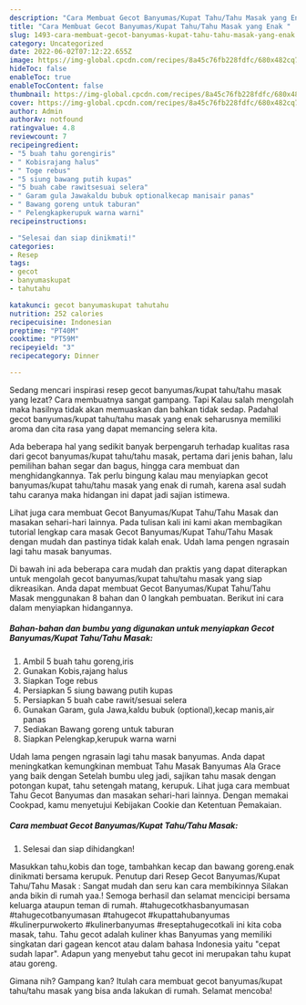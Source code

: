```yaml
---
description: "Cara Membuat Gecot Banyumas/Kupat Tahu/Tahu Masak yang Enak "
title: "Cara Membuat Gecot Banyumas/Kupat Tahu/Tahu Masak yang Enak "
slug: 1493-cara-membuat-gecot-banyumas-kupat-tahu-tahu-masak-yang-enak
category: Uncategorized
date: 2022-06-02T07:12:22.655Z
image: https://img-global.cpcdn.com/recipes/8a45c76fb228fdfc/680x482cq70/gecot-banyumaskupat-tahutahu-masak-foto-resep-utama.jpg
hideToc: false
enableToc: true
enableTocContent: false
thumbnail: https://img-global.cpcdn.com/recipes/8a45c76fb228fdfc/680x482cq70/gecot-banyumaskupat-tahutahu-masak-foto-resep-utama.jpg
cover: https://img-global.cpcdn.com/recipes/8a45c76fb228fdfc/680x482cq70/gecot-banyumaskupat-tahutahu-masak-foto-resep-utama.jpg
author: Admin
authorAv: notfound
ratingvalue: 4.8
reviewcount: 7
recipeingredient:
- "5 buah tahu gorengiris"
- " Kobisrajang halus"
- " Toge rebus"
- "5 siung bawang putih kupas"
- "5 buah cabe rawitsesuai selera"
- " Garam gula Jawakaldu bubuk optionalkecap manisair panas"
- " Bawang goreng untuk taburan"
- " Pelengkapkerupuk warna warni"
recipeinstructions:

- "Selesai dan siap dinikmati!"
categories:
- Resep
tags:
- gecot
- banyumaskupat
- tahutahu

katakunci: gecot banyumaskupat tahutahu 
nutrition: 252 calories
recipecuisine: Indonesian
preptime: "PT40M"
cooktime: "PT59M"
recipeyield: "3"
recipecategory: Dinner

---
```



Sedang mencari inspirasi resep gecot banyumas/kupat tahu/tahu masak yang lezat? Cara membuatnya sangat gampang. Tapi Kalau salah mengolah maka hasilnya tidak akan memuaskan dan bahkan tidak sedap. Padahal gecot banyumas/kupat tahu/tahu masak yang enak seharusnya memiliki aroma dan cita rasa yang dapat memancing selera kita.


Ada beberapa hal yang sedikit banyak berpengaruh terhadap kualitas rasa dari gecot banyumas/kupat tahu/tahu masak, pertama dari jenis bahan, lalu pemilihan bahan segar dan bagus, hingga cara membuat dan menghidangkannya. Tak perlu bingung kalau mau menyiapkan gecot banyumas/kupat tahu/tahu masak yang enak di rumah, karena asal sudah tahu caranya maka hidangan ini dapat jadi sajian istimewa.

Lihat juga cara membuat Gecot Banyumas/Kupat Tahu/Tahu Masak dan masakan sehari-hari lainnya. Pada tulisan kali ini kami akan membagikan tutorial lengkap cara masak Gecot Banyumas/Kupat Tahu/Tahu Masak dengan mudah dan pastinya tidak kalah enak. Udah lama pengen ngrasain lagi tahu masak banyumas.


Di bawah ini ada beberapa cara mudah dan praktis yang dapat diterapkan untuk mengolah gecot banyumas/kupat tahu/tahu masak yang siap dikreasikan. Anda dapat membuat Gecot Banyumas/Kupat Tahu/Tahu Masak menggunakan 8 bahan dan 0 langkah pembuatan. Berikut ini cara dalam menyiapkan hidangannya.

<!--inarticleads1-->

##### Bahan-bahan dan bumbu yang digunakan untuk menyiapkan Gecot Banyumas/Kupat Tahu/Tahu Masak:

1. Ambil 5 buah tahu goreng,iris
1. Gunakan  Kobis,rajang halus
1. Siapkan  Toge rebus
1. Persiapkan 5 siung bawang putih kupas
1. Persiapkan 5 buah cabe rawit/sesuai selera
1. Gunakan  Garam, gula Jawa,kaldu bubuk (optional),kecap manis,air panas
1. Sediakan  Bawang goreng untuk taburan
1. Siapkan  Pelengkap,kerupuk warna warni


Udah lama pengen ngrasain lagi tahu masak banyumas. Anda dapat meningkatkan kemungkinan membuat Tahu Masak Banyumas Ala Grace yang baik dengan Setelah bumbu uleg jadi, sajikan tahu masak dengan potongan kupat, tahu setengah matang, kerupuk. Lihat juga cara membuat Tahu Gecot Banyumas dan masakan sehari-hari lainnya. Dengan memakai Cookpad, kamu menyetujui Kebijakan Cookie dan Ketentuan Pemakaian. 

<!--inarticleads2-->

##### Cara membuat Gecot Banyumas/Kupat Tahu/Tahu Masak:


1. Selesai dan siap dihidangkan!

Masukkan tahu,kobis dan toge, tambahkan kecap dan bawang goreng.enak dinikmati bersama kerupuk. Penutup dari Resep Gecot Banyumas/Kupat Tahu/Tahu Masak : Sangat mudah dan seru kan cara membikinnya Silakan anda bikin di rumah yaa.! Semoga berhasil dan selamat mencicipi bersama keluarga ataupun teman di rumah. #tahugecotkhasbanyumasan #tahugecotbanyumasan #tahugecot #kupattahubanyumas #kulinerpurwokerto #kulinerbanyumas #reseptahugecotkali ini kita coba masak, tahu. Tahu gecot adalah kuliner khas Banyumas yang memiliki singkatan dari gagean kencot atau dalam bahasa Indonesia yaitu &#34;cepat sudah lapar&#34;. Adapun yang menyebut tahu gecot ini merupakan tahu kupat atau goreng. 

Gimana nih? Gampang kan? Itulah cara membuat gecot banyumas/kupat tahu/tahu masak yang bisa anda lakukan di rumah. Selamat mencoba!
